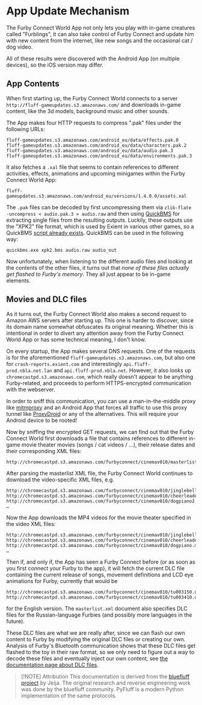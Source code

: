 # App Update Mechanism

The Furby Connect World App not only lets you play with in-game creatures called "Furblings", it can also take control of Furby Connect and update him with new content from the internet, like new songs and the occasional cat / dog video.

All of these results were discovered with the Android App (on multiple devices), so the iOS version may differ.

## App Contents
When first starting up, the Furby Connect World connects to a server `http://fluff-gameupdates.s3.amazonaws.com/` and downloads in-game content, like the 3d models, background music and other sounds.

The App makes four HTTP requests to compress ".pak" files under the following URLs:
```
fluff-gameupdates.s3.amazonaws.com/android_eu/data/effects.pak.0
fluff-gameupdates.s3.amazonaws.com/android_eu/data/characters.pak.2
fluff-gameupdates.s3.amazonaws.com/android_eu/data/audio.pak.3
fluff-gameupdates.s3.amazonaws.com/android_eu/data/environments.pak.3
```

It also fetches a `.xal` file that seems to contain references to different activities, effects, animations and upcoming minigames within the Furby Connect World App:
```
fluff-gameupdates.s3.amazonaws.com/android_eu/versions/1.4.0.0/assets.xal
```

The `.pak` files can be decoded by first uncompressing them via `zlib-flate -uncompress < audio.pak.3 > audio.raw` and then using [QuickBMS](http://aluigi.altervista.org/quickbms.htm) for extracting single files from the resulting outputs. Luckily, these outputs use the "XPK2" file format, which is used by Exient in various other games, so a QuickBMS [script already exists](http://aluigi.altervista.org/bms/xpk2.bms). QuickBMS can be used in the following way:
```
﻿quickbms.exe xpk2.bms audio.raw audio_out
```

Now unfortunately, when listening to the different audio files and looking at the contents of the other files, it turns out that *none of these files actually get flashed to Furby's memory*. They all just appear to be in-game elements.

## Movies and DLC files
As it turns out, the Furby Connect World also makes a second request to Amazon AWS servers after starting up. This one is harder to discover, since its domain name somewhat obfuscates its original meaning. Whether this is intentional in order to divert any attention away from the Furby Connect World App or has some technical meaning, I don't know.

On every startup, the App makes several DNS requests. One of the requests is for the aforementioned `fluff-gameupdates.s3.amazonaws.com`, but also one for `crash-reports.exient.com` and interestingly `api.fluff-prod.nbla.net.lan` and `api.fluff-prod.nbla.net`. However, it also looks up `chromecastpd.s3.amazonaws.com`, which really doesn't appear to be anything Furby-related, and proceeds to perform HTTPS-encrypted communication with the webserver.

In order to sniff this communication, you can use a man-in-the-middle proxy like [mitmproxy](https://mitmproxy.org/) and an Android App that forces all traffic to use this proxy tunnel like [ProxyDroid](https://play.google.com/store/apps/details?id=org.proxydroid) or any of the alternatives. This will require your Android device to be rooted!

Now by sniffing the encrypted GET requests, we can find out that the Furby Connect World first downloads a file that contains references to different in-game movie theater movies (songs / cat videos / ...), their release dates and their corresponding XML files:
```
http://chromecastpd.s3.amazonaws.com/furbyconnect/cinemav010/masterlist.xml
```

After parsing the masterlist XML file, the Furby Connect World continues to download the video-specific XML files, e.g.
```
http://chromecastpd.s3.amazonaws.com/furbyconnect/cinemav010/jinglebellrock.xml
http://chromecastpd.s3.amazonaws.com/furbyconnect/cinemav010/cheerleader.xml
http://chromecastpd.s3.amazonaws.com/furbyconnect/cinemav010/dogpiano2.xml
…
```

Now the App downloads the MP4 videos for the movie theater specified in the video XML files:
```
http://chromecastpd.s3.amazonaws.com/furbyconnect/cinemav010/jinglebellrock.mp4
http://chromecastpd.s3.amazonaws.com/furbyconnect/cinemav010/cheerleader.mp4
http://chromecastpd.s3.amazonaws.com/furbyconnect/cinemav010/dogpiano.mp4
…
```

Then if, and only if, the App has seen a Furby Connect before (or as soon as you first connect your Furby to the app), it will fetch the current DLC file containing the current release of songs, movement definitions and LCD eye animations for Furby, currently that would be
```
http://chromecastpd.s3.amazonaws.com/furbyconnect/cinemav010/tu003150.dlc
http://chromecastpd.s3.amazonaws.com/furbyconnect/cinemav010/tu003410.dlc
```
for the English version. The `masterlist.xml` document also specifies DLC files for the Russian-language Furbies (and possibly more languages in the future).

These DLC files are what we are really after, since we can flash our own content to Furby by modifying the original DLC files or creating our own. Analysis of Furby's Bluetooth communication shows that these DLC files get flashed to the toy in their raw format, so we only need to figure out a way to decode these files and eventually inject our own content, see [the documentation page about DLC files](dlcformat.md).


> [!NOTE] Attribution
> This documentation is derived from the [bluefluff project](https://github.com/Jeija/bluefluff) by Jeija. The original research and reverse engineering work was done by the bluefluff community. PyFluff is a modern Python implementation of the same protocols.